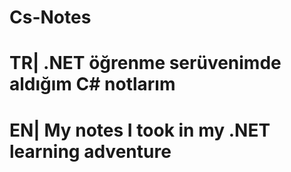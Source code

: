 # Cs-Notes
# TR| .NET öğrenme serüvenimde aldığım  C# notlarım

# EN| My notes I took in my .NET learning adventure
